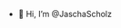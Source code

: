 - 👋 Hi, I’m @JaschaScholz

<!---
JaschaScholz/JaschaScholz is a ✨ special ✨ repository because its `README.md` (this file) appears on your GitHub profile.
You can click the Preview link to take a look at your changes.
--->
